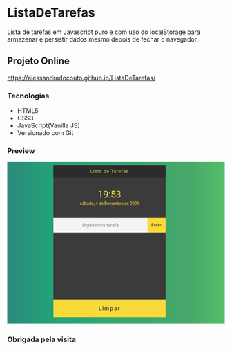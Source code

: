 # ListaDeTarefas
Lista de tarefas em Javascript puro e com uso do localStorage para armazenar e persistir dados mesmo depois de fechar o navegador.

## Projeto Online

 https://alessandradocouto.github.io/ListaDeTarefas/

### Tecnologias

- HTML5
- CSS3
- JavaScript(Vanilla JS)
- Versionado com Git

### Preview 
![Preview](https://raw.githubusercontent.com/alessandradocouto/ListaDeTarefas/master/preview_picture.png)


### Obrigada pela visita